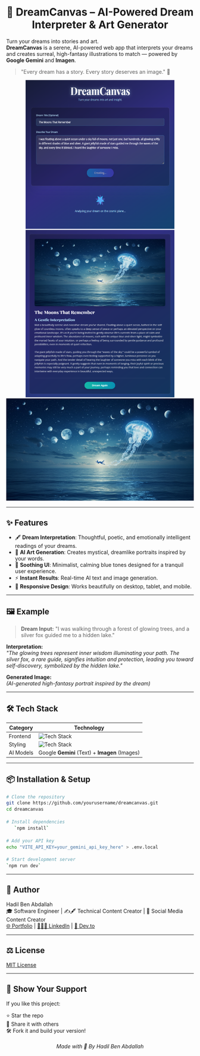 <h1 align="center">🌌 DreamCanvas – AI-Powered Dream Interpreter & Art Generator</h1>

Turn your dreams into stories and art.  
**DreamCanvas** is a serene, AI-powered web app that interprets your dreams and creates surreal, high-fantasy illustrations to match — powered by **Google Gemini** and **Imagen**.
> "Every dream has a story. Every story deserves an image." 🌙

<div align="center">
<a href=""><img src="imgs/img1.png" width="400" height="400"/></a>
<a href=""><img src="imgs/img2.png" width="400" height="450"/></a>
</div>
<a href=""><img src="imgs/The_Moons_That_Remember.jpeg" /></a>

---

## ✨ Features

- 🖋 **Dream Interpretation**: Thoughtful, poetic, and emotionally intelligent readings of your dreams.
- 🎨 **AI Art Generation**: Creates mystical, dreamlike portraits inspired by your words.
- 🌊 **Soothing UI**: Minimalist, calming blue tones designed for a tranquil user experience.
- ⚡ **Instant Results**: Real-time AI text and image generation.
- 📱 **Responsive Design**: Works beautifully on desktop, tablet, and mobile.

---

## 🖼 Example

> **Dream Input:** "I was walking through a forest of glowing trees, and a silver fox guided me to a hidden lake."

**Interpretation:**  
*"The glowing trees represent inner wisdom illuminating your path. The silver fox, a rare guide, signifies intuition and protection, leading you toward self-discovery, symbolized by the hidden lake."*

**Generated Image:**  
*(AI-generated high-fantasy portrait inspired by the dream)*

---

## 🛠 Tech Stack

| Category   | Technology               |
| ---------- | ------------------------ |
| Frontend   | ![Tech Stack](https://skillicons.dev/icons?i=react,typescript,vite) |
| Styling | ![Tech Stack](https://skillicons.dev/icons?i=tailwind) |
| AI Models      | Google **Gemini** (Text) + **Imagen** (Images) |

---

## 📦 Installation & Setup

```bash
# Clone the repository
git clone https://github.com/yourusername/dreamcanvas.git
cd dreamcanvas

# Install dependencies
   `npm install`

# Add your API key
echo "VITE_API_KEY=your_gemini_api_key_here" > .env.local

# Start development server
`npm run dev`
```

---

## 👤 Author

Hadil Ben Abdallah  
🎓 Software Engineer | ✍🖋 Technical Content Creator | 📱 Social Media Content Creator  
[🌐 Portfolio](https://hadilbenabdallah.vercel.app/) | [👩🏻‍💼 LinkedIn](https://www.linkedin.com/in/hadil-ben-abdallah/) | [📝 Dev.to](https://dev.to/hadil)

---

## ⚖ License

[MIT License](LICENSE)

---

## 🌟 Show Your Support

If you like this project:

⭐️ Star the repo  
🔁 Share it with others  
🛠️ Fork it and build your version!

<h6 align="center">Made with 💙 By Hadil Ben Abdallah</h6>
